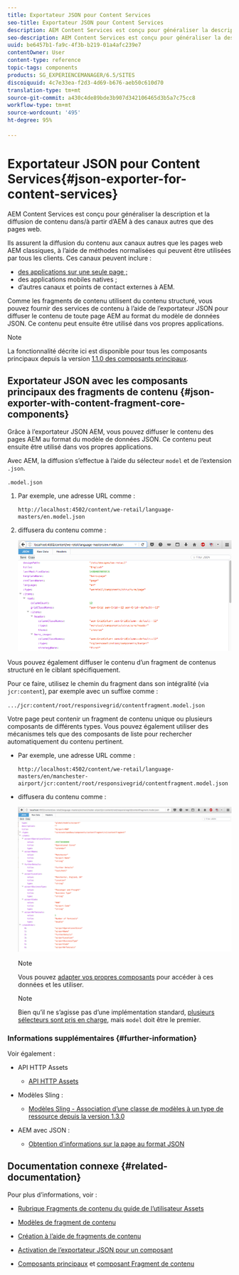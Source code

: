 ```yaml
---
title: Exportateur JSON pour Content Services
seo-title: Exportateur JSON pour Content Services
description: AEM Content Services est conçu pour généraliser la description et la diffusion de contenu dans/à partir d’AEM à des canaux autres que des pages web. Il assure la diffusion du contenu aux canaux autres que les pages web AEM classiques, à l’aide de méthodes normalisées qui peuvent être utilisées par tous les clients.
seo-description: AEM Content Services est conçu pour généraliser la description et la diffusion de contenu dans/à partir d’AEM à des canaux autres que des pages web. Il assure la diffusion du contenu aux canaux autres que les pages web AEM classiques, à l’aide de méthodes normalisées qui peuvent être utilisées par tous les clients.
uuid: be6457b1-fa9c-4f3b-b219-01a4afc239e7
contentOwner: User
content-type: reference
topic-tags: components
products: SG_EXPERIENCEMANAGER/6.5/SITES
discoiquuid: 4c7e33ea-f2d3-4d69-b676-aeb50c610d70
translation-type: tm+mt
source-git-commit: a430c4de89bde3b907d342106465d3b5a7c75cc8
workflow-type: tm+mt
source-wordcount: '495'
ht-degree: 95%

---
```



# Exportateur JSON pour Content Services{#json-exporter-for-content-services}

AEM Content Services est conçu pour généraliser la description et la diffusion de contenu dans/à partir d’AEM à des canaux autres que des pages web.

Ils assurent la diffusion du contenu aux canaux autres que les pages web AEM classiques, à l’aide de méthodes normalisées qui peuvent être utilisées par tous les clients. Ces canaux peuvent inclure :

* [des applications sur une seule page ;](spa-walkthrough.md)
* des applications mobiles natives ;
* d’autres canaux et points de contact externes à AEM.

Comme les fragments de contenu utilisent du contenu structuré, vous pouvez fournir des services de contenu à l’aide de l’exportateur JSON pour diffuser le contenu de toute page AEM au format du modèle de données JSON. Ce contenu peut ensuite être utilisé dans vos propres applications.

>[!NOTE]
>
>La fonctionnalité décrite ici est disponible pour tous les composants principaux depuis la version [1.1.0 des composants principaux](https://docs.adobe.com/content/docs/fr/core-components/v1.html).

## Exportateur JSON avec les composants principaux des fragments de contenu  {#json-exporter-with-content-fragment-core-components}

Grâce à l’exportateur JSON AEM, vous pouvez diffuser le contenu des pages AEM au format du modèle de données JSON. Ce contenu peut ensuite être utilisé dans vos propres applications.

Avec AEM, la diffusion s’effectue à l’aide du sélecteur `model` et de l’extension `.json`.

`.model.json`

1. Par exemple, une adresse URL comme :

   ```shell
   http://localhost:4502/content/we-retail/language-masters/en.model.json
   ```

1. diffusera du contenu comme :

   ![chlimage_1-192](assets/chlimage_1-192.png)

Vous pouvez également diffuser le contenu d’un fragment de contenus structuré en le ciblant spécifiquement.

Pour ce faire, utilisez le chemin du fragment dans son intégralité (via `jcr:content`), par exemple avec un suffixe comme :

`.../jcr:content/root/responsivegrid/contentfragment.model.json`

Votre page peut contenir un fragment de contenu unique ou plusieurs composants de différents types. Vous pouvez également utiliser des mécanismes tels que des composants de liste pour rechercher automatiquement du contenu pertinent.

* Par exemple, une adresse URL comme :

   ```shell
   http://localhost:4502/content/we-retail/language-masters/en/manchester-airport/jcr:content/root/responsivegrid/contentfragment.model.json
   ```

* diffusera du contenu comme :

   ![chlimage_1-193](assets/chlimage_1-193.png)

   >[!NOTE]
   >
   >Vous pouvez [adapter vos propres composants](/help/sites-developing/json-exporter-components.md) pour accéder à ces données et les utiliser.

   >[!NOTE]
   >
   >Bien qu’il ne s’agisse pas d’une implémentation standard, [plusieurs sélecteurs sont pris en charge,](json-exporter-components.md#multiple-selectors) mais `model` doit être le premier.

### Informations supplémentaires {#further-information}

Voir également :

* API HTTP Assets

   * [API HTTP Assets](/help/assets/mac-api-assets.md)

* Modèles Sling :

   * [Modèles Sling - Association d’une classe de modèles à un type de ressource depuis la version 1.3.0](https://sling.apache.org/documentation/bundles/models.html#associating-a-model-class-with-a-resource-type-since-130)

* AEM avec JSON :

   * [Obtention d’informations sur la page au format JSON](/help/sites-developing/pageinfo.md)

## Documentation connexe {#related-documentation}

Pour plus d’informations, voir :

* [Rubrique Fragments de contenu du guide de l’utilisateur Assets](https://helpx.adobe.com/experience-manager/6-4/assets/user-guide.html?topic=/experience-manager/6-4/assets/morehelp/content-fragments.ug.js)

* [Modèles de fragment de contenu](/help/assets/content-fragments/content-fragments-models.md)
* [Création à l’aide de fragments de contenu](/help/sites-authoring/content-fragments.md)
* [Activation de l’exportateur JSON pour un composant](/help/sites-developing/json-exporter-components.md)

* [Composants principaux](https://docs.adobe.com/content/help/fr-FR/experience-manager-core-components/using/introduction.html) et [composant Fragment de contenu](https://helpx.adobe.com/experience-manager/core-components/using/content-fragment-component.html)


